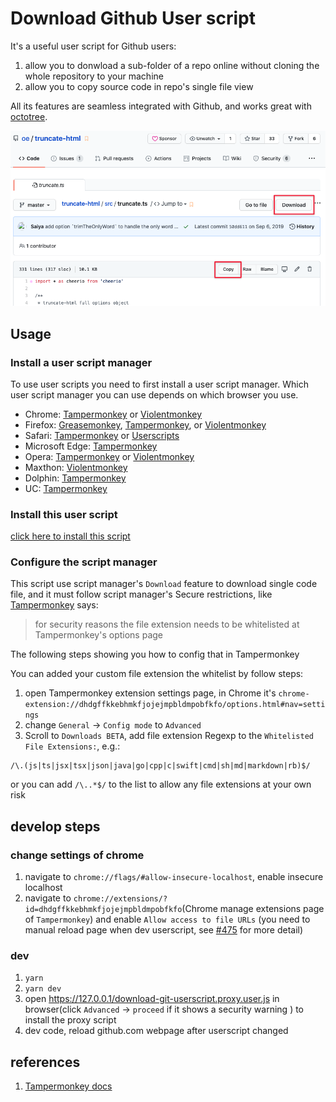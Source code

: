 # Download Github User script
It's a useful user script for Github users:
1. allow you to donwload a sub-folder of a repo online without cloning the whole repository
to your machine
2. allow you to copy source code in repo's single file view

All its features are seamless integrated with Github, and works great with [octotree](https://github.com/ovity/octotree).

![Download Github screenshot](./screenshot.png)

## Usage

### Install a user script manager
To use user scripts you need to first install a user script manager. Which user script manager you can use depends on which browser you use.

  * Chrome: [Tampermonkey](https://chrome.google.com/webstore/detail/tampermonkey/dhdgffkkebhmkfjojejmpbldmpobfkfo) or [Violentmonkey](https://chrome.google.com/webstore/detail/violent-monkey/jinjaccalgkegednnccohejagnlnfdag)
  * Firefox: [Greasemonkey](https://addons.mozilla.org/firefox/addon/greasemonkey/), [Tampermonkey](https://addons.mozilla.org/firefox/addon/tampermonkey/), or [Violentmonkey](https://addons.mozilla.org/firefox/addon/violentmonkey/)
  * Safari: [Tampermonkey](http://tampermonkey.net/?browser=safari) or [Userscripts](https://apps.apple.com/app/userscripts/id1463298887)
  * Microsoft Edge: [Tampermonkey](https://www.microsoft.com/store/p/tampermonkey/9nblggh5162s)
  * Opera: [Tampermonkey](https://addons.opera.com/extensions/details/tampermonkey-beta/) or [Violentmonkey](https://violentmonkey.github.io/get-it/)
  * Maxthon: [Violentmonkey](http://extension.maxthon.com/detail/index.php?view_id=1680)
  * Dolphin: [Tampermonkey](https://play.google.com/store/apps/details?id=net.tampermonkey.dolphin)
  * UC: [Tampermonkey](https://www.tampermonkey.net/?browser=ucweb&ext=dhdg)

### Install this user script
  
[click here to install this script](https://greasyfork.org/scripts/411834-download-github-repo-sub-folder/code/Download%20github%20repo%20sub-folder.user.js)


### Configure the script manager
This script use script manager's `Download` feature to download single code file, and it must follow script manager's Secure restrictions, like [Tampermonkey](https://www.tampermonkey.net/documentation.php?ext=dhdg#GM_download) says:
>  for security reasons the file extension needs to be whitelisted at Tampermonkey's options page

The following steps showing you how to config that in Tampermonkey

You can added your custom file extension the whitelist by follow steps:

1. open Tampermonkey extension settings page, in Chrome it's `chrome-extension://dhdgffkkebhmkfjojejmpbldmpobfkfo/options.html#nav=settings`
2. change `General` -> `Config mode` to `Advanced`
3. Scroll to `Downloads BETA`, add file extension Regexp to the `Whitelisted File Extensions:`, e.g.:
```regexp
/\.(js|ts|jsx|tsx|json|java|go|cpp|c|swift|cmd|sh|md|markdown|rb)$/
```

or you can add `/\..*$/` to the list to allow any file extensions at your own risk



## develop steps

### change settings of chrome

1. navigate to `chrome://flags/#allow-insecure-localhost`, enable insecure localhost
2. navigate to `chrome://extensions/?id=dhdgffkkebhmkfjojejmpbldmpobfkfo`(Chrome manage extensions page of `Tampermonkey`) and enable `Allow access to file URLs` (you need to manual reload page when dev userscript, see [#475](https://github.com/Tampermonkey/tampermonkey/issues/475#issuecomment-348594785) for more detail)

### dev

1. `yarn`
2. `yarn dev`
3. open <https://127.0.0.1/download-git-userscript.proxy.user.js> in browser(click  `Advanced` -> `proceed` if it shows a security warning ) to install the proxy script
4. dev code, reload github.com webpage after userscript changed



## references
1. [Tampermonkey docs](https://www.tampermonkey.net/documentation.php)